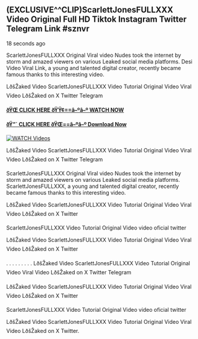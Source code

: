 ## (EXCLUSIVE^^CLIP)ScarlettJonesFULLXXX Video Original Full HD Tiktok Instagram Twitter Telegram Link #sznvr

18 seconds ago

ScarlettJonesFULLXXX Original Viral video Nudes took the internet by storm and amazed viewers on various Leaked social media platforms. Desi Video Viral Link, a young and talented digital creator, recently became famous thanks to this interesting video.

LðšŽaked Video ScarlettJonesFULLXXX Video Tutorial Original Video Viral Video LðšŽaked on X Twitter Telegram

**[ðŸŒ CLICK HERE ðŸŸ¢==â–ºâ–º WATCH NOW](https://clips-mediaa.blogspot.com/2025/02/video-viral-download.html)**

**[ðŸ”´ CLICK HERE ðŸŒ==â–ºâ–º Download Now](https://clips-mediaa.blogspot.com/2025/02/video-viral-download.html)**

[![WATCH Videos](https://i.imgur.com/dJHk4Zq.gif)](https://clips-mediaa.blogspot.com/2025/02/video-viral-download.html)

LðšŽaked Video ScarlettJonesFULLXXX Video Tutorial Original Video Viral Video LðšŽaked on X Twitter Telegram

ScarlettJonesFULLXXX Original Viral video Nudes took the internet by storm and amazed viewers on various Leaked social media platforms. ScarlettJonesFULLXXX, a young and talented digital creator, recently became famous thanks to this interesting video.

LðšŽaked Video ScarlettJonesFULLXXX Video Tutorial Original Video Viral Video LðšŽaked on X Twitter

ScarlettJonesFULLXXX Video Tutorial Original Video video oficial twitter

LðšŽaked Video ScarlettJonesFULLXXX Video Tutorial Original Video Viral Video LðšŽaked on X Twitter

. . . . . . . . . LðšŽaked Video ScarlettJonesFULLXXX Video Tutorial Original Video Viral Video LðšŽaked on X Twitter Telegram

LðšŽaked Video ScarlettJonesFULLXXX Video Tutorial Original Video Viral Video LðšŽaked on X Twitter

ScarlettJonesFULLXXX Video Tutorial Original Video video oficial twitter

LðšŽaked Video ScarlettJonesFULLXXX Video Tutorial Original Video Viral Video LðšŽaked on X Twitter.